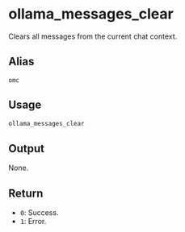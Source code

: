 # ollama_messages_clear

Clears all messages from the current chat context.

## Alias

`omc`

## Usage

```bash
ollama_messages_clear
```

## Output

None.

## Return

* `0`: Success.
* `1`: Error.
